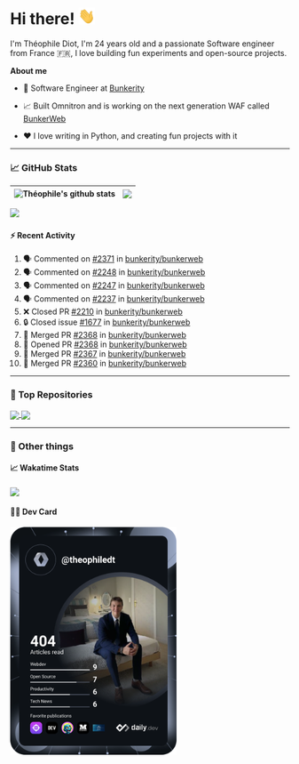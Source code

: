 # Hi there! <img src="./wave.gif" width="30px" height="30px" />

I'm Théophile Diot, I'm 24 years old and a passionate Software engineer from France 🇫🇷, I love building fun experiments and open-source projects.

**About me**

- 💼 Software Engineer at [Bunkerity](https://www.bunkerity.com/)

- 📈 Built Omnitron and is working on the next generation WAF called [BunkerWeb](https://www.bunkerweb.io)

- ❤️ I love writing in Python, and creating fun projects with it

---

### 📈 GitHub Stats

| <img align="center" src="https://github-readme-stats.vercel.app/api?username=TheophileDiot&show_icons=true&include_all_commits=true&theme=algolia&hide_border=true&rank_icon=github" alt="Théophile's github stats" /> | <img align="center" src="https://github-readme-stats.vercel.app/api/top-langs/?username=TheophileDiot&layout=compact&theme=algolia&hide_border=true" /> |
| ---------------------------------------------------------------------------------------------------------------------------------------------------------------------------------------------------------------------- | ------------------------------------------------------------------------------------------------------------------------------------------------------- |

![](https://github-readme-activity-graph.vercel.app/graph?username=TheophileDiot&theme=tokyo-night)

#### :zap: Recent Activity

<!--START_SECTION:activity-->
1. 🗣 Commented on [#2371](https://github.com/bunkerity/bunkerweb/issues/2371#issuecomment-2959640657) in [bunkerity/bunkerweb](https://github.com/bunkerity/bunkerweb)
2. 🗣 Commented on [#2248](https://github.com/bunkerity/bunkerweb/issues/2248#issuecomment-2958317032) in [bunkerity/bunkerweb](https://github.com/bunkerity/bunkerweb)
3. 🗣 Commented on [#2247](https://github.com/bunkerity/bunkerweb/issues/2247#issuecomment-2958316044) in [bunkerity/bunkerweb](https://github.com/bunkerity/bunkerweb)
4. 🗣 Commented on [#2237](https://github.com/bunkerity/bunkerweb/issues/2237#issuecomment-2958315333) in [bunkerity/bunkerweb](https://github.com/bunkerity/bunkerweb)
5. ❌ Closed PR [#2210](https://github.com/bunkerity/bunkerweb/pull/2210) in [bunkerity/bunkerweb](https://github.com/bunkerity/bunkerweb)
6. 🔒 Closed issue [#1677](https://github.com/bunkerity/bunkerweb/issues/1677) in [bunkerity/bunkerweb](https://github.com/bunkerity/bunkerweb)
7. 🎉 Merged PR [#2368](https://github.com/bunkerity/bunkerweb/pull/2368) in [bunkerity/bunkerweb](https://github.com/bunkerity/bunkerweb)
8. 💪 Opened PR [#2368](https://github.com/bunkerity/bunkerweb/pull/2368) in [bunkerity/bunkerweb](https://github.com/bunkerity/bunkerweb)
9. 🎉 Merged PR [#2367](https://github.com/bunkerity/bunkerweb/pull/2367) in [bunkerity/bunkerweb](https://github.com/bunkerity/bunkerweb)
10. 🎉 Merged PR [#2360](https://github.com/bunkerity/bunkerweb/pull/2360) in [bunkerity/bunkerweb](https://github.com/bunkerity/bunkerweb)
<!--END_SECTION:activity-->

---

### 🔧 Top Repositories

<a href="https://github.com/bunkerity/bunkerweb">
  <img align="center" src="https://github-readme-stats.vercel.app/api/pin/?username=Bunkerity&repo=bunkerweb&theme=algolia" />
</a>
<a href="https://github.com/TheophileDiot/Omnitron">
  <img align="center" src="https://github-readme-stats.vercel.app/api/pin/?username=TheophileDiot&repo=Omnitron&theme=algolia" />
</a>

---

### 🎉 Other things

#### 📈 Wakatime Stats

<a href="https://wakatime.com/@theophile_bunkerity">
  <img align="center" src="https://github-readme-stats.vercel.app/api/wakatime?username=3aa5ce41-c253-43d9-8441-a721e446a45f&layout=compact&theme=algolia" />
</a>

#### 👨‍💻 Dev Card

<a href="https://app.daily.dev/TheophileDt">
  <img src="./devcard.svg" width="300" alt="Théophile Diot's Dev Card"/>
</a>
